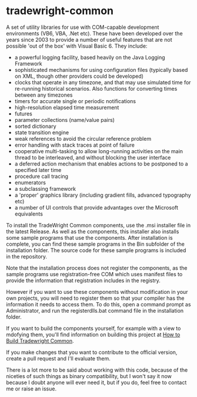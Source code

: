 # tradewright-common
A set of utility libraries for use with COM-capable development environments
(VB6, VBA, .Net etc). These have been developed over the years since 2003 to provide
a number of useful features that are not possible 'out of the box' with Visual Basic 6. They include:

* a powerful logging facility, based heavily on the Java Logging Framework
* sophisticated mechanisms for using configuration files (typically based on XML, though
other providers could be developed)
* clocks that operate in any timezone, and that may use simulated time for re-running
historical scenarios. Also functions for converting times between any timezones
* timers for accurate single or periodic notifications
* high-resolution elapsed time measurement
* futures
* parameter collections (name/value pairs)
* sorted dictionary
* state transition engine
* weak references to avoid the circular reference problem
* error handling with stack traces at point of failure
* cooperative multi-tasking to allow long-running activities on the main thread to be
interleaved, and without blocking the user interface
* a deferred action mechanism that enables actions to be postponed to a specified later time
* procedure call tracing 
* enumerators
* a subclassing framework
* a 'proper' graphics library (including gradient fills, advanced typography etc)
* a number of UI controls that provide advantages over the Microsoft equivalents

To install the TradeWright Common components, use the .msi installer file in the latest Release.
As well as the components, this installer also installs some sample programs that use the
components. After installation is complete, you can find these sample programs in the Bin
subfolder of the installation folder. The source code for these sample programs is included in
the repository.

Note that the installation process does not register the components, as the sample programs use
registration-free COM which uses manifest files to provide the information that registration
includes in the registry.

However if you want to use these components without modification in your own projects, you will
need to register them so that your compiler has the information it needs to access them. To do
this, open a command prompt as Administrator, and run the registerdlls.bat command file in the
installation folder.

If you want to build the components yourself, for example with a view to mdofying them, you'll
find information on building this project at
[How to Build Tradewright Common](HowToBuildTradeWrightCommon.md).

If you make changes that you want to contribute to the official version, create a pull
request and I'll evaluate them.

There is a lot more to be said about working with this code, because of the niceties of
such things as binary compatibility, but I won't say it now because I doubt anyone will
ever need it, but if you do, feel free to contact me or raise an issue.

